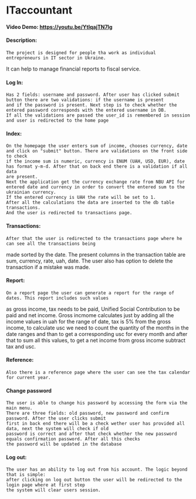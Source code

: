 # ITaccountant
#### Video Demo: <https://youtu.be/YtlqajTN7lg>
#### Description:
    The project is designed for people tha work as individual entrepreneurs in IT sector in Ukraine.
It can help to manage financial reports to fiscal service.
#### Log In:
    Has 2 fields: username and password. After user has clicked submit button there are two validations: if the username is present
    and if the password is present. Next step is to check whether the entered password corresponds with the entered username in DB.
    If all the validations are passed the user_id is remembered in session and user is redirected to the home page
#### Index:
    On the homepage the user enters sum of income, chooses currency, date and click on "submit" button. There are validations on the front side to check
    if the income sum is numeric, currency is ENUM (UAH, USD, EUR), date has format y-m-d. After that on back end there is a validation if all data
    are present.
    Next the application get the currency exchange rate from NBU API for entered date and currency in order to convert the entered sum to the ukrainian currency.
    If the entered currency is UAH the rate will be set to 1.
    After all the calculations the data are inserted to the db table transactions.
    And the user is redirected to transactions page.
#### Transactions:
    After that the user is redirected to the transactions page where he can see all the transactions being
made sorted by the date. The present columns in the transaction table are sum, currency, rate, uah, date.
    The user also has option to delete the transaction if a mistake was made.
#### Report:
    On a report page the user can generate a report for the range of dates. This report includes such values
as gross income, tax needs to be paid, Unified Social Contribution to be paid and net income. Gross incmome calculates
just by adding all the income values in uah for the range of date, tax is 5% from the gross income, to calculate usc
we need to count the quantity of the months in the date ranges and than to get a corresponding usc for every month
and after that to sum all this values, to get a net income from gross income subtract tax and usc.
#### Reference:
    Also there is a reference page where the user can see the tax calendar for current year.
#### Change password
    The user is able to change his password by accessing the form via the main menu.
    There are three fields: old password, new password and confirm password. After the user clicks submit
    first in back end there will be a check wether user has provided all data, next the system will check if old
    password is correct and after that check whether the new password equals confirmation password. After all this checks
    the password will be updated in the database
#### Log out:
    The user has an ability to log out from his account. The logic beyond that is simple:
    after clicking on log out button the user will be redirected to the login page where at first step
    the system will clear users session.